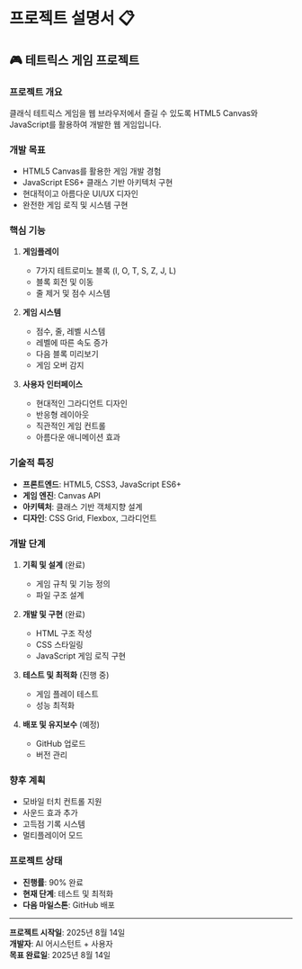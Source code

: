 # 프로젝트 설명서 📋

## 🎮 테트릭스 게임 프로젝트

### 프로젝트 개요
클래식 테트릭스 게임을 웹 브라우저에서 즐길 수 있도록 HTML5 Canvas와 JavaScript를 활용하여 개발한 웹 게임입니다.

### 개발 목표
- HTML5 Canvas를 활용한 게임 개발 경험
- JavaScript ES6+ 클래스 기반 아키텍처 구현
- 현대적이고 아름다운 UI/UX 디자인
- 완전한 게임 로직 및 시스템 구현

### 핵심 기능
1. **게임플레이**
   - 7가지 테트로미노 블록 (I, O, T, S, Z, J, L)
   - 블록 회전 및 이동
   - 줄 제거 및 점수 시스템

2. **게임 시스템**
   - 점수, 줄, 레벨 시스템
   - 레벨에 따른 속도 증가
   - 다음 블록 미리보기
   - 게임 오버 감지

3. **사용자 인터페이스**
   - 현대적인 그라디언트 디자인
   - 반응형 레이아웃
   - 직관적인 게임 컨트롤
   - 아름다운 애니메이션 효과

### 기술적 특징
- **프론트엔드**: HTML5, CSS3, JavaScript ES6+
- **게임 엔진**: Canvas API
- **아키텍처**: 클래스 기반 객체지향 설계
- **디자인**: CSS Grid, Flexbox, 그라디언트

### 개발 단계
1. **기획 및 설계** (완료)
   - 게임 규칙 및 기능 정의
   - 파일 구조 설계

2. **개발 및 구현** (완료)
   - HTML 구조 작성
   - CSS 스타일링
   - JavaScript 게임 로직 구현

3. **테스트 및 최적화** (진행 중)
   - 게임 플레이 테스트
   - 성능 최적화

4. **배포 및 유지보수** (예정)
   - GitHub 업로드
   - 버전 관리

### 향후 계획
- 모바일 터치 컨트롤 지원
- 사운드 효과 추가
- 고득점 기록 시스템
- 멀티플레이어 모드

### 프로젝트 상태
- **진행률**: 90% 완료
- **현재 단계**: 테스트 및 최적화
- **다음 마일스톤**: GitHub 배포

---

**프로젝트 시작일**: 2025년 8월 14일  
**개발자**: AI 어시스턴트 + 사용자  
**목표 완료일**: 2025년 8월 14일

